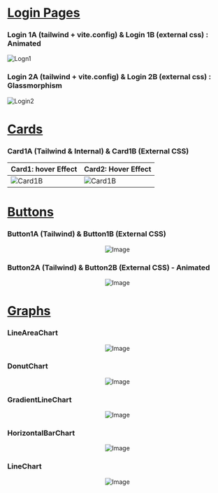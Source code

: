 # <u>Login Pages</u>

### Login 1A (tailwind + vite.config) & Login 1B (external css) : Animated

![Logn1](https://github.com/user-attachments/assets/92775a5c-f904-45a0-b62e-4d4790013418)

### Login 2A (tailwind + vite.config) & Login 2B (external css) : Glassmorphism

![Login2](https://github.com/user-attachments/assets/2aff2b72-b5cf-4e45-b574-a5e49e59efef)

# <u>Cards</u>

### Card1A (Tailwind & Internal) & Card1B (External CSS)

| Card1: hover Effect                                                                        | Card2: Hover Effect                                                                       |
| ------------------------------------------------------------------------------------------ | ----------------------------------------------------------------------------------------- |
| ![Card1B](https://github.com/user-attachments/assets/4480d0f1-bed2-4eb5-a59e-e4cc61591195) | ![Card1B](https://github.com/user-attachments/assets/b8c62f3c-d52a-41aa-9796-641321b761b4) |

# <u>Buttons</u>

### Button1A (Tailwind) & Button1B (External CSS)
<p align="center">
  <img src="https://github.com/user-attachments/assets/c6f45b64-9bed-4fde-8f9d-271c14d52309" alt="Image" />
</p>

### Button2A (Tailwind) & Button2B (External CSS) - Animated
<p align="center">
  <img src="https://github.com/user-attachments/assets/934bdca3-4b1a-4818-b7f7-9e64fb0b336e" alt="Image" />
</p>


# <u>Graphs</u>

### LineAreaChart
<p align="center">
  <img src="https://github.com/user-attachments/assets/6c13fa2d-fb53-43d6-adbe-7d5b491a57c7" alt="Image" />
</p>

### DonutChart
<p align="center">
  <img src="https://github.com/user-attachments/assets/00096ab8-df32-40e5-b48c-950db04f326b" alt="Image" />
</p>

### GradientLineChart
<p align="center">
  <img src="https://github.com/user-attachments/assets/a865c2ba-fd2b-4b2c-ad1f-7b79bf8a9cbd" alt="Image" />
</p>


### HorizontalBarChart
<p align="center">
  <img src="https://github.com/user-attachments/assets/93b7af3e-5b4c-45f3-b675-665bf80365de" alt="Image" />
</p>

### LineChart
<p align="center">
  <img src="https://github.com/user-attachments/assets/8bde5151-89c6-403d-8e06-b1ede477b6a4" alt="Image" />
</p>